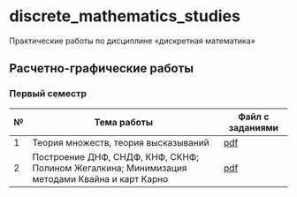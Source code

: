 # discrete_mathematics_studies

Практические работы по дисциплине «дискретная математика» 

## Расчетно-графические работы

### Первый семестр

| № | Тема работы | Файл с заданиями |
|---|-------------|-----------------------------|
| 1 | Теория множеств, теория высказываний | [pdf](semester_01/practice_0.pdf) |
| 2 | Построение ДНФ, СНДФ, КНФ, СКНФ; Полином Жегалкина; Минимизация методами Квайна и карт Карно | [pdf](semester_01/practice_1.pdf) |
